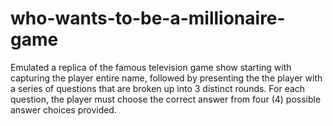# who-wants-to-be-a-millionaire-game
Emulated a replica of the famous television game show starting with capturing the player entire name, followed by presenting the the player with a series of questions that are broken up into 3 distinct rounds. For each question, the player must choose the correct answer from four (4) possible answer choices provided.
